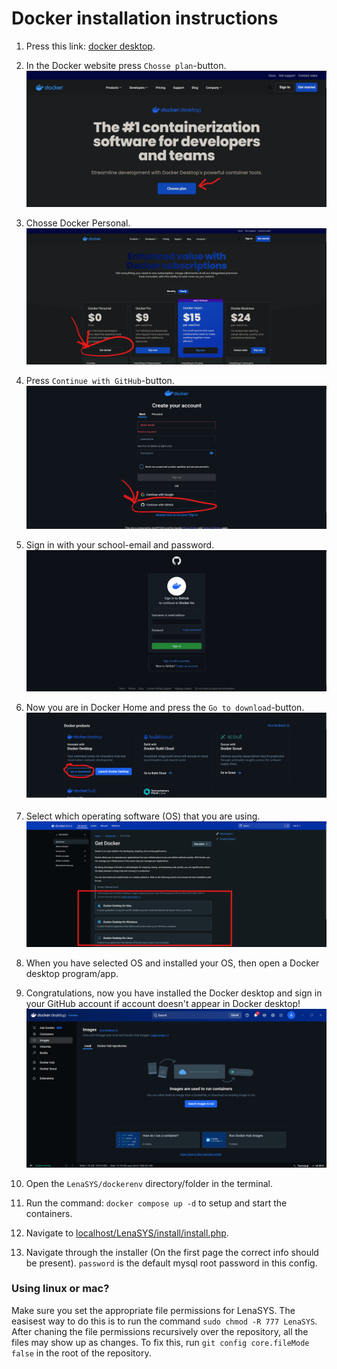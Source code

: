 # Docker installation instructions

1. Press this link: [docker desktop](https://www.docker.com/products/docker-desktop/).

2. In the Docker website press `Chosse plan`-button.
![Docker homepage](homepage.png "Docker homepage")

3. Chosse Docker Personal.
![Choose plan](choosePlan.png "Choose plan")

4. Press `Continue with GitHub`-button.
![Press continue github account](createAccount.png "continue github account")

5. Sign in with your school-email and password.
![Sign in github](github.png "Sign in github")

6. Now you are in Docker Home and press the `Go to download`-button. 
![Docker Home](docker_home.png "Docker Home")

7. Select which operating software (OS) that you are using.
![Operating software](os.png "Operating software")

8. When you have selected OS and installed your OS, then open a Docker desktop program/app.

9. Congratulations, now you have installed the Docker desktop and sign in your GitHub account if account doesn't appear in Docker desktop! 
![Docker desktop](dockerDesktop.png "Docker desktop")


2. Open the `LenaSYS/dockerenv` directory/folder in the terminal.
3. Run the command: `docker compose up -d` to setup and start the containers.
4. Navigate to [localhost/LenaSYS/install/install.php](http://localhost/LenaSYS/install/install.php).
5. Navigate through the installer (On the first page the correct info should be present). `password` is the default mysql root password in this config.

### Using linux or mac?
Make sure you set the appropriate file permissions for LenaSYS. The easisest way to do this is to run the command `sudo chmod -R 777 LenaSYS`.
After chaning the file permissions recursively over the repository, all the files may show up as changes. To fix this, run `git config core.fileMode false` in the root of the repository.
